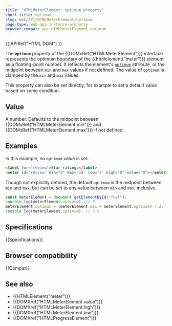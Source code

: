 ```yaml
---
title: "HTMLMeterElement: optimum property"
short-title: optimum
slug: Web/API/HTMLMeterElement/optimum
page-type: web-api-instance-property
browser-compat: api.HTMLMeterElement.optimum
---
```


{{ APIRef("HTML DOM") }}

The **`optimum`** property of the {{DOMxRef("HTMLMeterElement")}} interface represents the optimum boundary of the {{htmlelement("meter")}} element as a floating-point number. It reflects the element's [`optimum`](/en-US/docs/Web/HTML/Reference/Elements/meter#optimum) attribute, or the midpoint between `min` and `max` values if not defined. The value of `optimum` is clamped by the `min` and `max` values.

This property can also be set directly, for example to set a default value based on some condition.

## Value

A number. Defaults to the midpoint between {{DOMxRef("HTMLMeterElement.min")}} and {{DOMxRef("HTMLMeterElement.max")}} if not defined.

## Examples

In this example, no `optimum` value is set.

```html
<label for="review">Star rating:</label>
<meter id="review" min="0" max="10" low="2" high="8" value="9"></meter>
```

Though not explicitly defined, the default `optimum` is the midpoint between `min` and `max`, but can be set to any value between `min` and `max`, inclusive.

```js
const meterElement = document.getElementById("fuel");
console.log(meterElement.optimum); // 5
meterElement.optimum = (meterElement.max + meterElement.optimum) / 2;
console.log(meterElement.optimum); // 7.5
```

## Specifications

{{Specifications}}

## Browser compatibility

{{Compat}}

## See also

- {{HTMLElement("meter")}}
- {{DOMXref("HTMLMeterElement.value")}}
- {{DOMXref("HTMLMeterElement.high")}}
- {{DOMXref("HTMLMeterElement.low")}}
- {{DOMXref("HTMLProgressElement")}}

